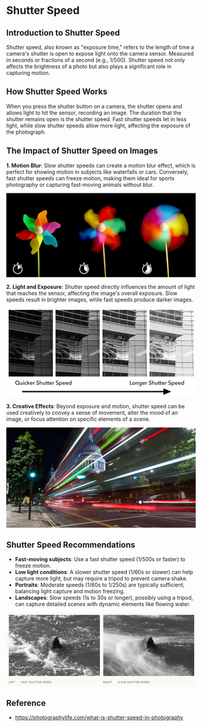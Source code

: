 # Shutter Speed

## Introduction to Shutter Speed

Shutter speed, also known as "exposure time," refers to the length of time a camera's shutter is open to expose light onto the camera sensor. Measured in seconds or fractions of a second (e.g., 1/500). Shutter speed not only affects the brightness of a photo but also plays a significant role in capturing motion.

## How Shutter Speed Works

When you press the shutter button on a camera, the shutter opens and allows light to hit the sensor, recording an image. The duration that the shutter remains open is the shutter speed. Fast shutter speeds let in less light, while slow shutter speeds allow more light, affecting the exposure of the photograph.

## The Impact of Shutter Speed on Images

**1. Motion Blur**: Slow shutter speeds can create a motion blur effect, which is perfect for showing motion in subjects like waterfalls or cars. Conversely, fast shutter speeds can freeze motion, making them ideal for sports photography or capturing fast-moving animals without blur.

![alt text](static/shutter/image-3.png)

**2. Light and Exposure**: Shutter speed directly influences the amount of light that reaches the sensor, affecting the image's overall exposure. Slow speeds result in brighter images, while fast speeds produce darker images.

![alt text](static/shutter/image-1.png)

**3. Creative Effects**: Beyond exposure and motion, shutter speed can be used creatively to convey a sense of movement, alter the mood of an image, or focus attention on specific elements of a scene.

![alt text](static/shutter/image-4.png)

## Shutter Speed Recommendations

- **Fast-moving subjects**: Use a fast shutter speed (1/500s or faster) to freeze motion.
- **Low light conditions**: A slower shutter speed (1/60s or slower) can help capture more light, but may require a tripod to prevent camera shake.
- **Portraits**: Moderate speeds (1/60s to 1/250s) are typically sufficient, balancing light capture and motion freezing.
- **Landscapes**: Slow speeds (1s to 30s or longer), possibly using a tripod, can capture detailed scenes with dynamic elements like flowing water.

![alt text](static/shutter/image.png)

## Reference

- https://photographylife.com/what-is-shutter-speed-in-photography